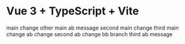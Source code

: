 # Vue 3 + TypeScript + Vite

main change
other main
ab message
second main change
third main change
ab change
second ab change
bb branch
third ab message
